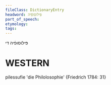 ```yaml
---
fileClass: DictionaryEntry
headword: פּילוסופֿיה
part_of_speech: 
etymology: 
tags: 
---
```

פּילוסופֿיה
די

WESTERN
========

pilessufie 'die Philolosophie' {Friedrich 1784: 31}
